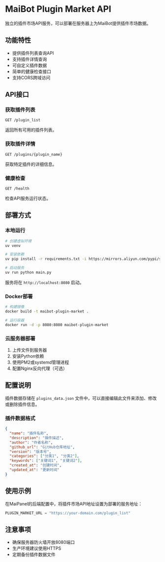 # MaiBot Plugin Market API

独立的插件市场API服务，可以部署在服务器上为MaiBot提供插件市场数据。

## 功能特性

- 提供插件列表查询API
- 支持插件详情查询
- 可自定义插件数据
- 简单的健康检查接口
- 支持CORS跨域访问

## API接口

### 获取插件列表
```
GET /plugin_list
```

返回所有可用的插件列表。

### 获取插件详情
```
GET /plugins/{plugin_name}
```

获取特定插件的详细信息。

### 健康检查
```
GET /health
```

检查API服务运行状态。

## 部署方式

### 本地运行
```bash
# 创建虚拟环境
uv venv

# 安装依赖
uv pip install -r requirements.txt -i https://mirrors.aliyun.com/pypi/simple

# 启动服务
uv run python main.py
```

服务将在 `http://localhost:8080` 启动。

### Docker部署
```bash
# 构建镜像
docker build -t maibot-plugin-market .

# 运行容器
docker run -d -p 8080:8080 maibot-plugin-market
```

### 云服务器部署
1. 上传文件到服务器
2. 安装Python依赖
3. 使用PM2或systemd管理进程
4. 配置Nginx反向代理（可选）

## 配置说明

插件数据存储在 `plugins_data.json` 文件中，可以直接编辑此文件来添加、修改或删除插件信息。

### 插件数据格式
```json
{
  "name": "插件名称",
  "description": "插件描述",
  "author": "作者名称",
  "github_url": "GitHub仓库地址",
  "version": "版本号",
  "categories": ["分类1", "分类2"],
  "keywords": ["关键词1", "关键词2"],
  "created_at": "创建时间",
  "updated_at": "更新时间"
}
```

## 使用示例

在MaiPanel的后端配置中，将插件市场API地址设置为部署的服务地址：
```python
PLUGIN_MARKET_URL = "https://your-domain.com/plugin_list"
```

## 注意事项

- 确保服务器防火墙开放8080端口
- 生产环境建议使用HTTPS
- 定期备份插件数据文件
